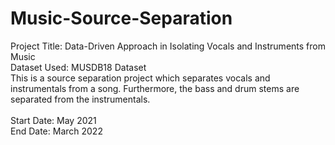 # Music-Source-Separation
Project Title: Data-Driven Approach in Isolating Vocals and Instruments from Music <br />
Dataset Used: MUSDB18 Dataset <br />
This is a source separation project which separates vocals and instrumentals from a song. Furthermore, the bass and drum stems are separated from the instrumentals. <br /> <br />
Start Date: May 2021 <br />
End Date: March 2022
